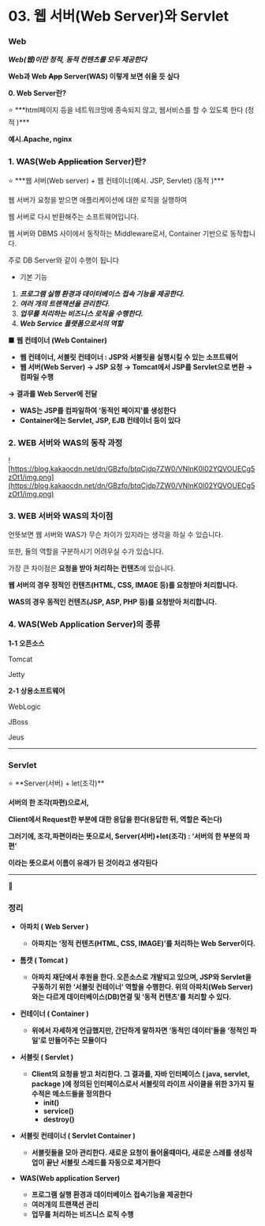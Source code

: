 # 03. 웹 서버(Web Server)와 Servlet

### Web

***Web(웹)이란 정적, 동적 컨텐츠를 모두 제공한다***

**Web과 Web ~~App~~ Server(WAS) 이렇게 보면 쉬울 듯 싶다**

**0. Web Server란?**

<aside>
⭐ ***html페이지 등을 네트워크망에 종속되지 않고, 웹서비스를 할 수 있도록 한다 (정적 )***

</aside>

**예시.Apache, nginx**

### **1. WAS(Web ~~Application~~ Server)란?**

<aside>
⭐ ***웹 서버(Web server) + 웹 컨테이너(예시. JSP, Servlet) (동적 )***

</aside>

웹 서버가 요청을 받으면 애플리케이션에 대한 로직을 실행하여

웹 서버로 다시 반환해주는 소프트웨어입니다.

웹 서버와 DBMS 사이에서 동작하는 Middleware로서, Container 기반으로 동작합니다.

주로 DB Server와 같이 수행이 됩니다

- 기본 기능
1. ***프로그램 실행 환경과 데이터베이스 접속 기능을 제공한다.***
2. ***여러 개의 트랜잭션을 관리한다.***
3. ***업무를 처리하는 비즈니스 로직을 수행한다.***
4. ***Web Service 플랫폼으로서의 역할***

■ **웹 컨테이너 (Web Container)**

- **웹 컨테이너, 서블릿 컨테이너 : JSP와 서블릿을 실행시킬 수 있는 소프트웨어**
- **웹 서버(Web Server) → JSP 요청 → Tomcat에서 JSP를 Servlet으로 변환 → 컴파일 수행**

**→ 결과를 Web Server에 전달**

- **WAS는 JSP를 컴파일하여 ‘동적인 페이지’를 생성한다**
- **Container에는 Servlet, JSP, EJB 컨테이너 등이 있다**

### **2. WEB 서버와 WAS의 동작 과정**

![https://blog.kakaocdn.net/dn/GBzfo/btqCjdp7ZW0/VNlnK0l02YQVOUECg5zOt1/img.png](https://blog.kakaocdn.net/dn/GBzfo/btqCjdp7ZW0/VNlnK0l02YQVOUECg5zOt1/img.png)

### **3. WEB 서버와 WAS의 차이점**

언뜻보면 웹 서버와 WAS가 무슨 차이가 있지라는 생각을 하실 수 있습니다.

또한, 둘의 역할을 구분하시기 어려우실 수가 있습니다.

가장 큰 차이점은 **요청을 받아 처리하는 컨텐츠**에 있습니다.

**웹 서버의 경우 정적인 컨텐츠(HTML, CSS, IMAGE 등)를 요청받아 처리합니다.**

**WAS의 경우 동적인 컨텐츠(JSP, ASP, PHP 등)를 요청받아 처리합니다.**

### 4. WAS(Web Application Server)의 종류

**1-1 오픈소스**

Tomcat

Jetty

**2-1 상용소프트웨어**

WebLogic

JBoss

Jeus

---

### Servlet

<aside>
⭐ **Server(서버) + let(조각)**

</aside>

**서버의 한 조각(파편)으로서,**

**Client에서 Request한 부분에 대한 응답을 한다(응답한 뒤, 역할은 죽는다)**

**그러기에, 조각,파편이라는 뜻으로서, Server(서버)+let(조각) : ‘서버의 한 부분의 파편’**

**이라는 뜻으로서 이름이 유래가 된 것이라고 생각된다**

---

📌

### 정**리**

- **아파치 ( Web Server )**
    - **아파치는 ‘정적 컨텐츠(HTML, CSS, IMAGE)’를 처리하는 Web Server이다.**
    
- **톰캣 ( Tomcat )**
    - **아파치 재단에서 후원을 한다. 오픈소스로 개발되고 있으며, JSP와 Servlet을 구동하기 위한 ‘서블릿 컨테이너’ 역할을 수행한다. 위의 아파치(Web Server)와는 다르게 데이터베이스(DB)연결 및 ‘동적 컨텐츠’를 처리할 수 있다.**

- **컨테이너 ( Container )**
    - **위에서 자세하게 언급했지만, 간단하게 말하자면 ‘동적인 데이터’들을 ‘정적인 파일’로 만들어주는 모듈이다**

- **서블릿 ( Servlet )**
    - **Client의 요청을 받고 처리한다. 그 결과를, 자바 인터페이스 ( java, servlet, package )에 정의된 인터페이스로서 서블릿의 라이프 사이클을 위한 3가지 필수적은 메소드들을 정의한다**
        - **init()**
        - **service()**
        - **destroy()**

- **서블릿 컨테이너 ( Servlet Container )**
    - **서블릿들을 모아 관리한다. 새로운 요청이 들어올때마다, 새로운 스레를 생성작업이 끝난 서블릿 스레드를 자동으로 제거한다**

- **WAS(Web application Server)**
    - **프로그램 실행 환경과 데이터베이스 접속기능을 제공한다**
    - **여러개의 트랜잭션 관리**
    - **업무를 처리하는 비즈니스 로직 수행**